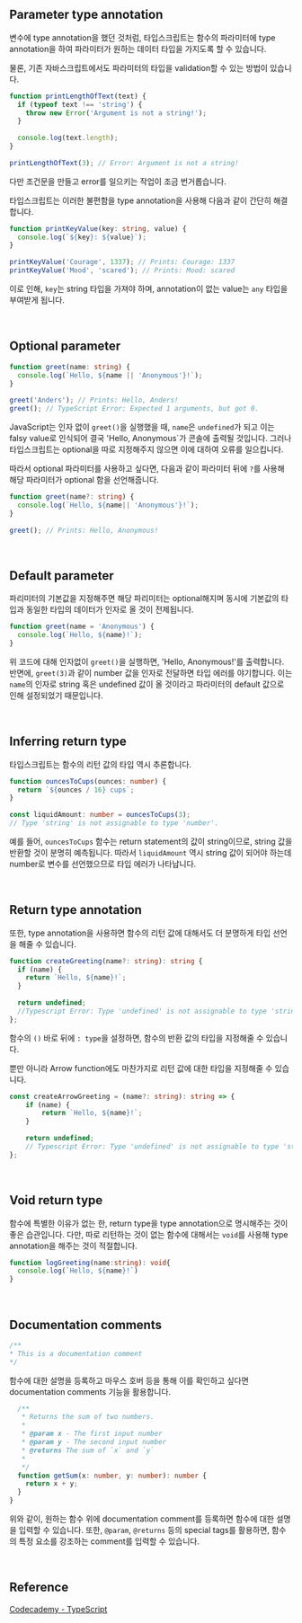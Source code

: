 ## Parameter type annotation

변수에 type annotation을 했던 것처럼, 타입스크립트는 함수의 파라미터에 type annotation을 하여 파라미터가 원하는 데이터 타입을 가지도록 할 수 있습니다.

물론, 기존 자바스크립트에서도 파라미터의 타입을 validation할 수 있는 방법이 있습니다.

```javascript
function printLengthOfText(text) {
  if (typeof text !== 'string') {
    throw new Error('Argument is not a string!');
  }
 
  console.log(text.length);
}
 
printLengthOfText(3); // Error: Argument is not a string!
```

다만 조건문을 만들고 error를 일으키는 작업이 조금 번거롭습니다.

타입스크립트는 이러한 불편함을 type annotation을 사용해 다음과 같이 간단히 해결합니다.

```typescript
function printKeyValue(key: string, value) {
  console.log(`${key}: ${value}`);
}
 
printKeyValue('Courage', 1337); // Prints: Courage: 1337
printKeyValue('Mood', 'scared'); // Prints: Mood: scared
```

이로 인해, `key`는 string 타입을 가져야 하며, annotation이 없는 value는 `any` 타입을 부여받게 됩니다.

​    

## Optional parameter

```typescript
function greet(name: string) {
  console.log(`Hello, ${name || 'Anonymous'}!`);
}
 
greet('Anders'); // Prints: Hello, Anders!
greet(); // TypeScript Error: Expected 1 arguments, but got 0.
```

JavaScript는 인자 없이 `greet()`을 실행했을 때, `name`은 `undefined`가 되고 이는 falsy value로 인식되어 결국 'Hello, Anonymous`가 콘솔에 출력될 것입니다. 그러나 타입스크립트는 optional을 따로 지정해주지 않으면 이에 대하여 오류를 일으킵니다.

따라서 optional 파라미터를 사용하고 싶다면, 다음과 같이 파라미터 뒤에 `?`를 사용해 해당 파라미터가 optional 함을 선언해줍니다.

```typescript
function greet(name?: string) {
  console.log(`Hello, ${name|| 'Anonymous'}!`);
}
 
greet(); // Prints: Hello, Anonymous!
```

​    

## Default parameter

파리미터의 기본값을 지정해주면 해당 파리미터는 optional해지며 동시에 기본값의 타입과 동일한 타입의 데이터가 인자로 올 것이 전제됩니다.

```typescript
function greet(name = 'Anonymous') {
  console.log(`Hello, ${name}!`);
}
```

위 코드에 대해 인자없이 `greet()`을 실행하면, 'Hello, Anonymous!'를 출력합니다. 반면에, `greet(3)`과 같이 number 값을 인자로 전달하면 타입 에러를 야기합니다. 이는 `name`의 인자로 string 혹은 undefined 값이 올 것이라고 파라미터의 default 값으로 인해 설정되었기 때문입니다.

​    

## Inferring return type

타입스크립트는 함수의 리턴 값의 타입 역시 추론합니다.

```typescript
function ouncesToCups(ounces: number) {
  return `${ounces / 16} cups`;
}
 
const liquidAmount: number = ouncesToCups(3);
// Type 'string' is not assignable to type 'number'.
```

예를 들어, `ouncesToCups` 함수는 return statement의 값이 string이므로, string 값을 반환할 것이 분명히 예측됩니다. 따라서 `liquidAmount` 역시 string 값이 되어야 하는데 number로 변수를 선언했으므로 타입 에러가 나타납니다.

​    

## Return type annotation

또한, type annotation을 사용하면 함수의 리턴 값에 대해서도 더 분명하게 타입 선언을 해줄 수 있습니다.

```typescript
function createGreeting(name?: string): string {
  if (name) {
    return `Hello, ${name}!`;
  }
 
  return undefined;
  //Typescript Error: Type 'undefined' is not assignable to type 'string'.
};
```

함수의 `()` 바로 뒤에 `: type`을 설정하면, 함수의 반환 값의 타입을 지정해줄 수 있습니다.

뿐만 아니라 Arrow function에도 마찬가지로 리턴 값에 대한 타입을 지정해줄 수 있습니다.

```typescript
const createArrowGreeting = (name?: string): string => {
    if (name) {
        return `Hello, ${name}!`;
    }
 
    return undefined;
    // Typescript Error: Type 'undefined' is not assignable to type 'string'.
};
```

​    

## Void return type

함수에 특별한 이유가 없는 한, return type을 type annotation으로 명시해주는 것이 좋은 습관입니다. 다만, 따로 리턴하는 것이 없는 함수에 대해서는 `void`를 사용해 type annotation을 해주는 것이 적절합니다.

```typescript
function logGreeting(name:string): void{
  console.log(`Hello, ${name}!`)
}
```

​    

## Documentation comments

```typescript
/**
* This is a documentation comment
*/
```

함수에 대한 설명을 등록하고 마우스 호버 등을 통해 이를 확인하고 싶다면 documentation comments 기능을 활용합니다.

```typescript
  /**
   * Returns the sum of two numbers.
   *
   * @param x - The first input number
   * @param y - The second input number
   * @returns The sum of `x` and `y`
   *
   */
  function getSum(x: number, y: number): number {
    return x + y;
  }
}
```

위와 같이, 원하는 함수 위에 documentation comment를 등록하면 함수에 대한 설명을 입력할 수 있습니다. 또한, `@param`, `@returns` 등의 special tags를 활용하면, 함수의 특정 요소를 강조하는 comment를 입력할 수 있습니다.

​    

## Reference

[Codecademy - TypeScript](https://www.codecademy.com/learn/learn-typescript)